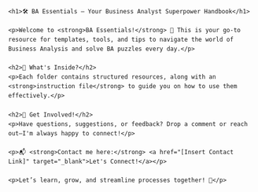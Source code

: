 <!DOCTYPE html>
<html lang="en">
<head>
    <meta charset="UTF-8">
    <meta name="viewport" content="width=device-width, initial-scale=1.0">
    <title>BA Essentials - Business Analyst Superpower Handbook</title>
</head>
<body style="font-family: Arial, sans-serif; line-height: 1.6;">

    <h1>🛠️ BA Essentials – Your Business Analyst Superpower Handbook</h1>

    <p>Welcome to <strong>BA Essentials!</strong> 🎯 This is your go-to resource for templates, tools, and tips to navigate the world of Business Analysis and solve BA puzzles every day.</p>

    <h2>📂 What's Inside?</h2>
    <p>Each folder contains structured resources, along with an <strong>instruction file</strong> to guide you on how to use them effectively.</p>

    <h2>🚀 Get Involved!</h2>
    <p>Have questions, suggestions, or feedback? Drop a comment or reach out—I'm always happy to connect!</p>

    <p>📬 <strong>Contact me here:</strong> <a href="[Insert Contact Link]" target="_blank">Let's Connect!</a></p>

    <p>Let’s learn, grow, and streamline processes together! 🚀</p>

</body>
</html>

